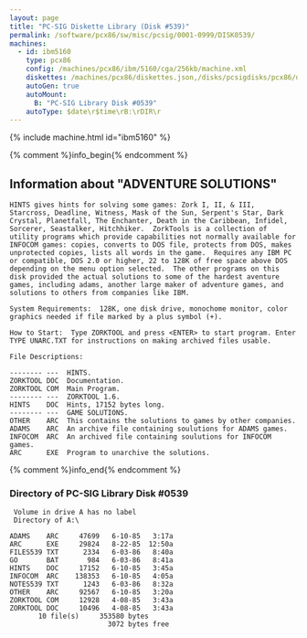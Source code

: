 ```yaml
---
layout: page
title: "PC-SIG Diskette Library (Disk #539)"
permalink: /software/pcx86/sw/misc/pcsig/0001-0999/DISK0539/
machines:
  - id: ibm5160
    type: pcx86
    config: /machines/pcx86/ibm/5160/cga/256kb/machine.xml
    diskettes: /machines/pcx86/diskettes.json,/disks/pcsigdisks/pcx86/diskettes.json
    autoGen: true
    autoMount:
      B: "PC-SIG Library Disk #0539"
    autoType: $date\r$time\rB:\rDIR\r
---
```


{% include machine.html id="ibm5160" %}

{% comment %}info_begin{% endcomment %}

## Information about "ADVENTURE SOLUTIONS"

    HINTS gives hints for solving some games: Zork I, II, & III,
    Starcross, Deadline, Witness, Mask of the Sun, Serpent's Star, Dark
    Crystal, Planetfall, The Enchanter, Death in the Caribbean, Infidel,
    Sorcerer, Seastalker, Hitchhiker.  ZorkTools is a collection of
    utility programs which provide capabilities not normally available for
    INFOCOM games: copies, converts to DOS file, protects from DOS, makes
    unprotected copies, lists all words in the game.  Requires any IBM PC
    or compatible, DOS 2.0 or higher, 22 to 128K of free space above DOS
    depending on the menu option selected.  The other programs on this
    disk provided the actual solutions to some of the hardest aventure
    games, including adams, another large maker of adventure games, and
    solutions to others from companies like IBM.
    
    System Requirements:  128K, one disk drive, monochome monitor, color
    graphics needed if file marked by a plus symbol (+).
    
    How to Start:  Type ZORKTOOL and press <ENTER> to start program. Enter
    TYPE UNARC.TXT for instructions on making archived files usable.
    
    File Descriptions:
    
    -------- ---  HINTS.
    ZORKTOOL DOC  Documentation.
    ZORKTOOL COM  Main Program.
    -------- ---  ZORKTOOL 1.6.
    HINTS    DOC  Hints, 17152 bytes long.
    -------- ---  GAME SOLUTIONS.
    OTHER    ARC  This contains the solutions to games by other companies.
    ADAMS    ARC  An archive file containing soulutions for ADAMS games.
    INFOCOM  ARC  An archived file containing soulutions for INFOCOM games.
    ARC      EXE  Program to unarchive the solutions.
{% comment %}info_end{% endcomment %}


### Directory of PC-SIG Library Disk #0539

     Volume in drive A has no label
     Directory of A:\

    ADAMS    ARC     47699   6-10-85   3:17a
    ARC      EXE     29824   8-22-85  12:50a
    FILES539 TXT      2334   6-03-86   8:40a
    GO       BAT       984   6-03-86   8:41a
    HINTS    DOC     17152   6-10-85   3:45a
    INFOCOM  ARC    138353   6-10-85   4:05a
    NOTES539 TXT      1243   6-03-86   8:32a
    OTHER    ARC     92567   6-10-85   3:20a
    ZORKTOOL COM     12928   4-08-85   3:43a
    ZORKTOOL DOC     10496   4-08-85   3:43a
           10 file(s)     353580 bytes
                            3072 bytes free
